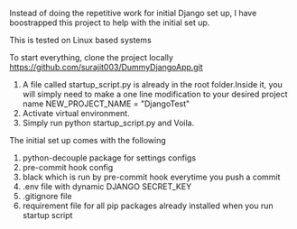 Instead of doing the repetitive work for initial Django set up, I have boostrapped this
project to help with the initial set up.

This is tested on Linux based systems

To start everything, clone the project locally https://github.com/surajit003/DummyDjangoApp.git

1. A file called startup_script.py is already in the root folder.Inside it, you will simply need to make a one line modification to your desired project
name NEW_PROJECT_NAME = "DjangoTest"
2. Activate virtual environment.
3. Simply run python startup_script.py and Voila. 

The initial set up comes with the following
1. python-decouple package for settings configs
2. pre-commit hook config
3. black which is run by pre-commit hook everytime you push a commit
4. .env file with dynamic DJANGO SECRET_KEY
5. .gitignore file
6. requirement file for all pip packages already installed when you run startup script

